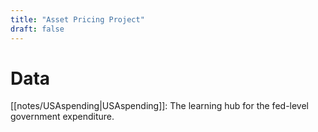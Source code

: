 ```yaml
---
title: "Asset Pricing Project"
draft: false
---
```

# Data
[[notes/USAspending|USAspending]]: The learning hub for the fed-level government expenditure.
